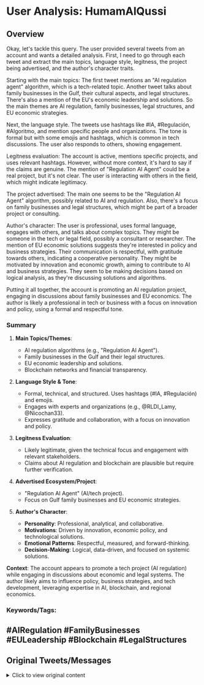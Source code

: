 # User Analysis: HumamAlQussi

## Overview

<think>
Okay, let's tackle this query. The user provided several tweets from an account and wants a detailed analysis. First, I need to go through each tweet and extract the main topics, language style, legitness, the project being advertised, and the author's character traits.

Starting with the main topics: The first tweet mentions an "AI regulation agent" algorithm, which is a tech-related topic. Another tweet talks about family businesses in the Gulf, their cultural aspects, and legal structures. There's also a mention of the EU's economic leadership and solutions. So the main themes are AI regulation, family businesses, legal structures, and EU economic strategies.

Next, the language style. The tweets use hashtags like #IA, #Regulación, #Algoritmo, and mention specific people and organizations. The tone is formal but with some emojis and hashtags, which is common in tech discussions. The user also responds to others, showing engagement.

Legitness evaluation: The account is active, mentions specific projects, and uses relevant hashtags. However, without more context, it's hard to say if the claims are genuine. The mention of "Regulation AI Agent" could be a real project, but it's not clear. The user is interacting with others in the field, which might indicate legitimacy.

The project advertised: The main one seems to be the "Regulation AI Agent" algorithm, possibly related to AI and regulation. Also, there's a focus on family businesses and legal structures, which might be part of a broader project or consulting.

Author's character: The user is professional, uses formal language, engages with others, and talks about complex topics. They might be someone in the tech or legal field, possibly a consultant or researcher. The mention of EU economic solutions suggests they're interested in policy and business strategies. Their communication is respectful, with gratitude towards others, indicating a cooperative personality. They might be motivated by innovation and economic growth, aiming to contribute to AI and business strategies. They seem to be making decisions based on logical analysis, as they're discussing solutions and algorithms.

Putting it all together, the account is promoting an AI regulation project, engaging in discussions about family businesses and EU economics. The author is likely a professional in tech or business with a focus on innovation and policy, using a formal and respectful tone.
</think>

### Summary  
1. **Main Topics/Themes**:  
   - AI regulation algorithms (e.g., "Regulation AI Agent").  
   - Family businesses in the Gulf and their legal structures.  
   - EU economic leadership and solutions.  
   - Blockchain networks and financial transparency.  

2. **Language Style & Tone**:  
   - Formal, technical, and structured. Uses hashtags (#IA, #Regulación) and emojis.  
   - Engages with experts and organizations (e.g., @RLDI_Lamy, @Nicochan33).  
   - Expresses gratitude and collaboration, with a focus on innovation and policy.  

3. **Legitness Evaluation**:  
   - Likely legitimate, given the technical focus and engagement with relevant stakeholders.  
   - Claims about AI regulation and blockchain are plausible but require further verification.  

4. **Advertised Ecosystem/Project**:  
   - "Regulation AI Agent" (AI/tech project).  
   - Focus on Gulf family businesses and EU economic strategies.  

5. **Author's Character**:  
   - **Personality**: Professional, analytical, and collaborative.  
   - **Motivations**: Driven by innovation, economic policy, and technological solutions.  
   - **Emotional Patterns**: Respectful, measured, and forward-thinking.  
   - **Decision-Making**: Logical, data-driven, and focused on systemic solutions.  

**Context**: The account appears to promote a tech project (AI regulation) while engaging in discussions about economic and legal systems. The author likely aims to influence policy, business strategies, and tech development, leveraging expertise in AI, blockchain, and regional economics.  

### Keywords/Tags:  
#AIRegulation #FamilyBusinesses #EULeadership #Blockchain #LegalStructures
---
## Original Tweets/Messages

<details>
<summary>Click to view original content</summary>

| Type | Content |
|------|---------|
| messages | 🇪🇦Mi nuevo algoritmo sugerido... "Agente de IA de regulación"
#IA
#AgentesdeIA
#Regulación
#Algoritmo
👇
https://t.co/DXjVyViRf5 |
| messages | RT @HumamAlQussi: My new proposal algorithm: "Regulation AI Agent"
@RLDI_Lamy
@antgrasso
@Nicochan33
@TysonLester
@DigitalMehmet
@ahier
@Ja… |
| messages | @dieterthemieter Here I am talking about family businesses that are restricted by the constraints of family ties, not the second resilient type you are talking about. thank you. |
| messages | RT @HumamAlQussi: شركات عائلية خليجية تنتمي لثقافة العائلة والروابط الشخصية، وتُمثّل بنفس الوقت نسبة جوهرية في الاقتصاد الخليجي.
فما هي الأ… |
| messages | @dieterthemieter @RLDI_Lamy @Nicochan33 @pierrepinna @PetiotEric @RosyCoaching @NicoLacour @fabienprevots @sulefati7 @jonathan_dhiver @OttLegalRebels @mary_gambara @france_images 🙏👍 |
| messages | @dieterthemieter @RLDI_Lamy @Nicochan33 @pierrepinna @PetiotEric @RosyCoaching @NicoLacour @fabienprevots @sulefati7 @jonathan_dhiver @OttLegalRebels @mary_gambara @france_images It's my pleasure.  Thanks. |
| messages | @dieterthemieter @RLDI_Lamy @Nicochan33 @pierrepinna @PetiotEric @RosyCoaching @NicoLacour @fabienprevots @sulefati7 @jonathan_dhiver @OttLegalRebels @mary_gambara @france_images I'll explain my future-proofing perspective in a video soon. Thank you for your interest and appreciation. |
| messages | @dieterthemieter @RLDI_Lamy @Nicochan33 @pierrepinna @PetiotEric @RosyCoaching @NicoLacour @fabienprevots @sulefati7 @jonathan_dhiver @OttLegalRebels @mary_gambara @france_images Thank you for your interest. One of the solutions in the video was adopting a European blockchain network, and certainly efforts to create new, faster, and more secure networks fall into the same category. |
| messages | RT @HumamAlQussi: 🇫🇷Les trois solutions pour que l’Union européenne🇪🇺 retrouve son leadership. économique
@RLDI_Lamy
@Nicochan33
@pierrepin… |
| messages | RT @HumamAlQussi: What is the magic of the EU🇪🇺 competitiveness? 
What are the steps that can restore the European economy to leadership? (… |
| messages | شركات عائلية خليجية تنتمي لثقافة العائلة والروابط الشخصية، وتُمثّل بنفس الوقت نسبة جوهرية في الاقتصاد الخليجي.
فما هي الأشكال القانونية المقترحة
حتى تتحوّل الشركة العائلية إلى شركة أموال؟
#خليج
#شركة
#حصة
#سهم
#استثمار
#شركات_عائلية
#شفافية
#إفصاح
#حوكمة
https://t.co/eIki3eGQSk |
| messages | 🇫🇷Les trois solutions pour que l’Union européenne🇪🇺 retrouve son leadership. économique
@RLDI_Lamy
@Nicochan33
@pierrepinna
@PetiotEric
@RosyCoaching
@NicoLacour
@fabienprevots
@sulefati7
@jonathan_dhiver
@OttLegalRebels
@mary_gambara
@france_images
👇
https://t.co/iUGLWIkuD8 |
| messages | 🇪🇦¿Cuál es de la “presunción” que puede probar la inocencia sin pruebas directas?
@RFLORESDAPKEVIC
@BecauseCulture
@Jaume_BCN70
@Sergioclavijo54
@LuSolavagione
@MdAntonieta
@marianc90
@mjdazaromero
@AlePorrasM83
@Delshur
@ALEJANDRAPobeda
@SanndraStar7
👇
https://t.co/6eDddsdUpR |

</details>
